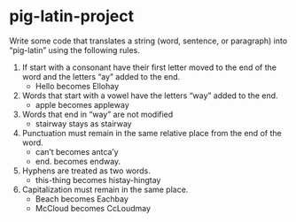 # pig-latin-project
Write some code that translates a string (word, sentence, or paragraph) into “pig-latin” using the following rules.
  <ol>
	<li>If start with a consonant have their first letter moved to the end of the word and the letters “ay” added to the end.
	<ul><li>Hello becomes Ellohay</li>
		</ul>	
	</li>
	<li>Words that start with a vowel have the letters “way” added to the end.
	<ul><li>apple becomes appleway</li>
		</ul>	
	</li>
	<li>Words that end in “way” are not modified
	<ul><li>stairway stays as stairway</li>
		</ul>	
	</li>
	<li>Punctuation must remain in the same relative place from the end of the word.
		<ul><li>can’t becomes antca’y</li><li>end. becomes endway.</li>
		</ul>	
	</li>
	<li>Hyphens are treated as two words.
		<ul><li>this-thing becomes histay-hingtay</li>
		</ul>	
	</li>
	<li>Capitalization must remain in the same place.
		<ul><li>Beach becomes Eachbay</li><li>McCloud becomes CcLoudmay</li>
		</ul>	
	</li>
	</ol>
